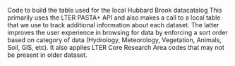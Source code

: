Code to build the table used for the local Hubbard Brook datacatalog
This primarily uses the LTER PASTA+ API and also makes a call to a local table that
we use to track additional information about each dataset. The latter improves the user
experience in browsing for data by enforcing a sort order based on category of data (Hydrology, Meteorology,
Vegetation, Animals, Soil, GIS, etc). It also applies LTER Core Research Area codes that may not be present in
older dataset.

